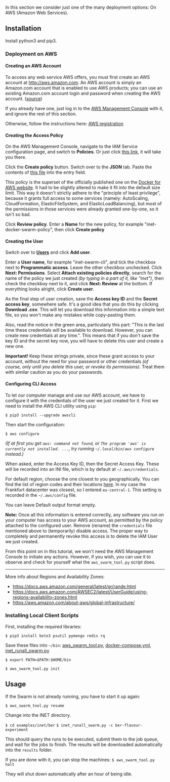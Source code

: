 
In this section we consider just one of the many deployment options: On AWS (Amazon Web Services).


## Installation

Install python3 and pip3.

### Deployment on AWS

#### Creating an AWS Account

To access any web service AWS offers, you must first create an AWS account at http://aws.amazon.com. An AWS account is simply an Amazon.com account that is enabled to use AWS products; you can use an existing Amazon.com account login and password when creating the AWS account. ([source](http://docs.aws.amazon.com/AmazonSimpleDB/latest/DeveloperGuide/AboutAWSAccounts.html))

If you already have one, just log in to the [AWS Management Console](console.aws.amazon.com) with it, and ignore the rest of this section.

Otherwise, follow the instructions here: [AWS registration](https://portal.aws.amazon.com/gp/aws/developer/registration/index.html)

#### Creating the Access Policy

On the AWS Management Console, navigate to the IAM Service configuration page, and switch to **Policies**. Or just
click [this link](https://console.aws.amazon.com/iam/home#/policies), it will take you there.

Click the **Create policy** button. Switch over to the **JSON** tab. Paste the contents of [this file](docker-for-aws-policy.json) into the entry field.

This policy is the superset of the officially published one on the [Docker for AWS website](https://docs.docker.com/docker-for-aws/iam-permissions/). It had to be slightly altered to make it fit into the default size limit. This way it doesn't strictly adhere to the "principle of least privilege", because it grants full access to some services (namely: AutoScaling, CloudFormation, ElasticFileSystem, and ElasticLoadBalancing), but most of the permissions in those services were already granted one-by-one, so it isn't so bad.

Click **Review policy**. Enter a **Name** for the new policy, for example "inet-docker-swarm-policy", then click **Create policy**

#### Creating the User

Switch over to [**Users**](https://console.aws.amazon.com/iam/home#/users) and click **Add user**.

Enter a **User name**, for example "inet-swarm-cli", and tick the checkbox next to **Programmatic access**. Leave the other checkbox unchecked. Click **Next: Permissions**. Select **Attach existing policies directly**, search for the name of the policy we just created *(by typing in a part of it, like "inet")*, then check the checkboy next to it, and click **Next: Review** at the bottom. If everything looks alright, click **Create user**.

As the final step of user creation, save the **Access key ID** and the **Secret access key**, somewhere safe. It's a good idea that you do this by clicking **Download .csv**. This will let you download this information into a simple text file, so you won't make any mistakes while copy-pasting them.

Also, read the notice in the green area, particularly this part: "This is the last time these credentials will be available to download. However, you can create new credentials at any time.". This means that if you don't save the key ID and the secret key now, you will have to delete this user and create a new one.

**Important!** Keep these strings private, since these grant access to your account, without the need for your password or other credentials *(of course, only until you delete this user, or revoke its permissions)*. Treat them with similar caution as you do your passwords.


#### Configuring CLI Access

To let our computer manage and use our AWS account, we have to configure it with the credentials of the user we just created for it.
First we need to install the AWS CLI utility using `pip`:

`$ pip3 install --upgrade awscli`

Then start the configuration:

`$ aws configure`

*(If at first you get `aws: command not found`, or `The program 'aws' is currently not installed. ...`, try running `~/.local/bin/aws configure` instead.)*

When asked, enter the Access Key ID, then the Secret Access Key. These will be recorded into an INI file, which is by default at `~/.aws/credentials`.

For default region, choose the one closest to you geographically. You can find the list of region codes and their locations [here](https://docs.aws.amazon.com/AWSEC2/latest/UserGuide/using-regions-availability-zones.html#concepts-available-regions).
In my case the Frankfurt datacenter was closest, so I entered `eu-central-1`. This setting is recorded in the `~/.aws/config` file.

You can leave Default output format empty.

**Note:** Once all this information is entered correctly, any software you run on your computer has access to your AWS account, as permitted by the policy attached to the configured user. Remove (rename) the `credentials` file mentioned above to (temporarily) disable access. The proper way to completely and permanently revoke this access is to delete the IAM User we just created.

From this point on in this tutorial, we won't need the AWS Management Console to initiate any actions. However, if you wish, you can use it to observe and check for yourself what the `aws_swarm_tool.py` script does.

----

More info about Regions and Availability Zones:

- https://docs.aws.amazon.com/general/latest/gr/rande.html
- https://docs.aws.amazon.com/AWSEC2/latest/UserGuide/using-regions-availability-zones.html
- https://aws.amazon.com/about-aws/global-infrastructure/



### Installing Local Client Scripts


First, installing the required libraries:

`$ pip3 install boto3 psutil pymongo redis rq`

Save these files into `~/bin`: [aws_swarm_tool.py](code/aws_swarm_tool.py),
[docker-compose.yml](code/docker-compose.yml), [inet_runall_swarm.py](code/inet_runall_swarm.py)

`$ export PATH=$PATH:$HOME/bin`

`$ aws_swarm_tool.py init`


## Usage

If the Swarm is not already running, you have to start it up again:

`$ aws_swarm_tool.py resume`

Change into the INET directory.

`$ cd examples/inet/ber`
`$ inet_runall_swarm.py -c ber-flavour-experiment`

This should query the runs to be executed, submit them to the job queue, and wait for the jobs to finish.
The results will be downloaded automatically into the `results` folder.

If you are done with it, you can stop the machines:
`$ aws_swarm_tool.py halt`

They will shut down automatically after an hour of being idle.

